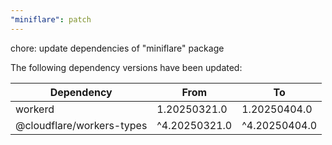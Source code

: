 ```yaml
---
"miniflare": patch
---
```


chore: update dependencies of "miniflare" package

The following dependency versions have been updated:

| Dependency                | From          | To            |
| ------------------------- | ------------- | ------------- |
| workerd                   | 1.20250321.0  | 1.20250404.0  |
| @cloudflare/workers-types | ^4.20250321.0 | ^4.20250404.0 |
